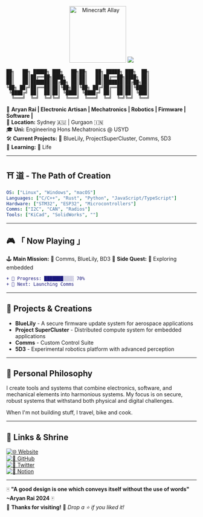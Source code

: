 <p align="center">
  <img src="https://tenor.com/view/minecraft-allay-mobvote-minecraft-live-mobvote2021-gif-23556599.gif" alt="Minecraft Allay" width="150"/>
  <img src="https://readme-typing-svg.demolab.com?font=Press+Start+2P&size=18&duration=2500&color=FFFFFF&background=446677&center=true&vCenter=true&lines=Welcome+to;YANYAN's;Mechatronics+World!;">
</p>

```
██╗   ██╗ █████╗ ███╗   ██╗██╗   ██╗ █████╗ ███╗  ██╗
██║   ██║██╔══██╗████╗  ██║██║   ██║██╔══██╗████╗ ██║
██║   ██║███████║██╔██╗ ██║██║   ██║███████║██╔██╗██║
╚██╗ ██╔╝██╔══██║██║╚██╗██║╚██╗ ██╔╝██╔══██║██║╚████║
 ╚████╔╝ ██║  ██║██║ ╚████║ ╚████╔╝ ██║  ██║██║ ╚███║
  ╚═══╝  ╚═╝  ╚═╝╚═╝  ╚═══╝  ╚═══╝  ╚═╝  ╚═╝╚═╝  ╚══╝
```



🎌 **Aryan Rai | Electronic Artisan | Mechatronics | Robotics | Firmware | Software |**  
📍 **Location:** Sydney 🇦🇺 | Gurgaon 🇮🇳  
🎓 **Uni:** Engineering Hons Mechatronics @ USYD  
🛠 **Current Projects:** 🚀 BlueLily, ProjectSuperCluster, Comms, 5D3  
🌱 **Learning:** 🦀 Life  

---

## ⛩️ **道 - The Path of Creation**  
```yaml
OS: ["Linux", "Windows", "macOS"]
Languages: ["C/C++", "Rust", "Python", "JavaScript/TypeScript"]
Hardware: ["STM32", "ESP32", "Microcontrollers"]
Comms: ["I2C", "CAN", "Radios"]
Tools: ["KiCad", "SolidWorks", ""]
```

---

## 🎮 **「 Now Playing 」**  
🕹️ **Main Mission:** 🏮 Comms, BlueLily, BD3
📡 **Side Quest:** 🔴 Exploring embedded 
```diff
+ 🚀 Progress: ███████░░░░ 70%
+ 🎯 Next: Launching Comms
```

---

## 🧰 **Projects & Creations**

- **BlueLily** - A secure firmware update system for aerospace applications
- **Project SuperCluster** - Distributed compute system for embedded applications
- **Comms** - Custom Control Suite 
- **5D3** - Experimental robotics platform with advanced perception

---

## 💭 **Personal Philosophy**

I create tools and systems that combine electronics, software, and mechanical elements into harmonious systems. My focus is on secure, robust systems that withstand both physical and digital challenges.

When I'm not building stuff, I travel, bike and cook.

---

## 🏯 **Links & Shrine**  
[![🌐 Website](https://img.shields.io/badge/Website-aryanrai.github.io-ffcc00?style=for-the-badge)](https://aryanrai.github.io/)  
[![🐙 GitHub](https://img.shields.io/badge/GitHub-@aryanrai-333?style=for-the-badge&logo=github)](https://github.com/aryanrai)  
[![📡 Twitter](https://img.shields.io/badge/Twitter-@yourhandle-1DA1F2?style=for-the-badge&logo=twitter)](https://twitter.com/yourhandle)  
[![📓 Notion](https://img.shields.io/badge/Notion-000000?style=for-the-badge&logo=notion)](https://notion.so/)  

---

🀄 **"A good design is one which conveys itself without the use of words" ~Aryan Rai 2024** 🀄  
🏯 **Thanks for visiting!** 🚀 *Drop a ⭐ if you liked it!*
